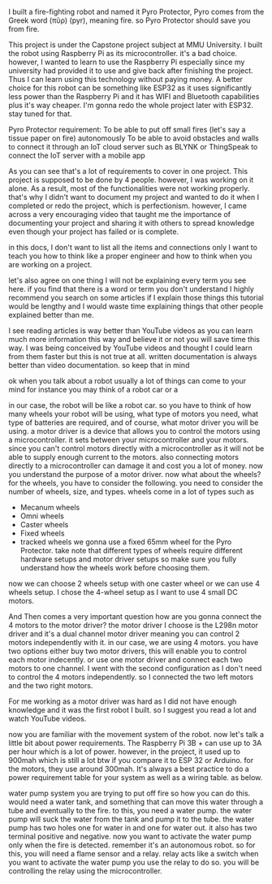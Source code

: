 I built a fire-fighting robot and named it Pyro Protector, Pyro comes from the Greek word (πῦρ) (pyr), meaning fire. so Pyro Protector should save you from fire.

This project is under the Capstone project subject at MMU University. I built the robot using Raspberry Pi as its microcontroller. it's a bad choice. however, I wanted to learn to use the Raspberry Pi especially since my university had provided it to use and give back after finishing the project. Thus I can learn using this technology without paying money. A better choice for this robot can be something like ESP32 as it uses significantly less power than the Raspberry Pi and it has WIFI and Bluetooth capabilities plus it's way cheaper. I'm gonna redo the whole project later with ESP32. stay tuned for that.

Pyro Protector requirement: To be able to put off small fires (let's say a tissue paper on fire) autonomously To be able to avoid obstacles and walls to connect it through an IoT cloud server such as BLYNK or ThingSpeak to connect the IoT server with a mobile app

As you can see that's a lot of requirements to cover in one project. This project is supposed to be done by 4 people. however, I was working on it alone. As a result, most of the functionalities were not working properly. that's why I didn't want to document my project and wanted to do it when I completed or redo the project, which is perfectionism. however, I came across a very encouraging video that taught me the importance of documenting your project and sharing it with others to spread knowledge even though your project has failed or is complete.

in this docs, I don't want to list all the items and connections only I want to teach you how to think like a proper engineer and how to think when you are working on a project.

let's also agree on one thing I will not be explaining every term you see here. if you find that there is a word or term you don't understand I highly recommend you search on some articles if I explain those things this tutorial would be lengthy and I would waste time explaining things that other people explained better than me.

I see reading articles is way better than YouTube videos as you can learn much more information this way and believe it or not you will save time this way. I was being conceived by YouTube videos and thought I could learn from them faster but this is not true at all. written documentation is always better than video documentation. so keep that in mind

ok when you talk about a robot usually a lot of things can come to your mind for instance you may think of a robot car or a

in our case, the robot will be like a robot car. so you have to think of how many wheels your robot will be using, what type of motors you need, what type of batteries are required, and of course, what motor driver you will be using. a motor driver is a device that allows you to control the motors using a microcontroller. it sets between your microcontroller and your motors. since you can't control motors directly with a microcontroller as it will not be able to supply enough current to the motors. also connecting motors directly to a microcontroller can damage it and cost you a lot of money. now you understand the purpose of a motor driver. now what about the wheels? for the wheels, you have to consider the following. you need to consider the number of wheels, size, and types. wheels come in a lot of types such as
- Mecanum wheels
- Omni wheels
- Caster wheels
- Fixed wheels
- tracked wheels
we gonna use a fixed 65mm wheel for the Pyro Protector. take note that different types of wheels require different hardware setups and motor driver setups so make sure you fully understand how the wheels work before choosing them.

now we can choose 2 wheels setup with one caster wheel or we can use 4 wheels setup.
I chose the 4-wheel setup as I want to use 4 small DC motors.

And Then comes a very important question how are you gonna connect the 4 motors to the motor driver? the motor driver I choose is the L298n motor driver and it's a dual channel motor driver meaning you can control 2 motors independently with it. in our case, we are using 4 motors. you have two options either buy two motor drivers, this will enable you to control each motor indecently. or use one motor driver and connect each two motors to one channel. I went with the second configuration as I don't need to control the 4 motors independently. so I connected the two left motors and the two right motors. 

For me working as a motor driver was hard as I did not have enough knowledge and it was the first robot I built. so I suggest you read a lot and watch YouTube videos.


now you are familiar with the movement system of the robot. now let's talk a little bit about power requirements. The Raspberry Pi 3B + can use up to 3A per hour which is a lot of power. however, in the project, it used up to 900mah which is still a lot btw if you compare it to ESP 32 or Arduino. for the motors, they use around 300mah. It's always a best practice to do a power requirement table for your system as well as a wiring table. as below. 


water pump system
you are trying to put off fire so how you can do this. would need a water tank, and something that can move this water through a tube and eventually to the fire. to this, you need a water pump. the water pump will suck the water from the tank and pump it to the tube. the water pump has two holes one for water in and one for water out. it also has two terminal positive and negative. now you want to activate the water pump only when the fire is detected. remember it's an autonomous robot. so for this, you will need a flame sensor and a relay. relay acts like a switch when you want to activate the water pump you  use the relay to do so. you will be controlling the relay using the microcontroller. 
